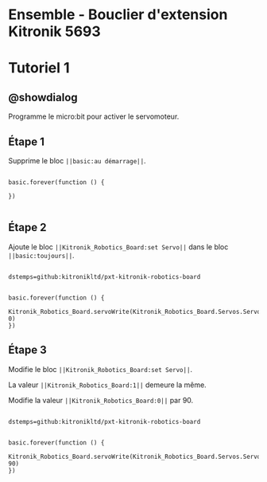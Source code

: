# Ensemble - Bouclier d'extension Kitronik 5693

# Tutoriel 1

## @showdialog

Programme le micro:bit pour activer le servomoteur.

## Étape 1

Supprime le bloc ``||basic:au démarrage||``.

```blocks

basic.forever(function () {
	
})


```

## Étape 2

Ajoute le bloc ``||Kitronik_Robotics_Board:set Servo||`` dans le bloc ``||basic:toujours||``.

```package

dstemps=github:kitronikltd/pxt-kitronik-robotics-board

```

```blocks

basic.forever(function () {
    Kitronik_Robotics_Board.servoWrite(Kitronik_Robotics_Board.Servos.Servo1, 0)
})

```

## Étape 3

Modifie le bloc ``||Kitronik_Robotics_Board:set Servo||``.

La valeur ``||Kitronik_Robotics_Board:1||`` demeure la même.

Modifie la valeur ``||Kitronik_Robotics_Board:0||`` par 90.

```package

dstemps=github:kitronikltd/pxt-kitronik-robotics-board

```

```blocks

basic.forever(function () {
    Kitronik_Robotics_Board.servoWrite(Kitronik_Robotics_Board.Servos.Servo1, 90)
})

```